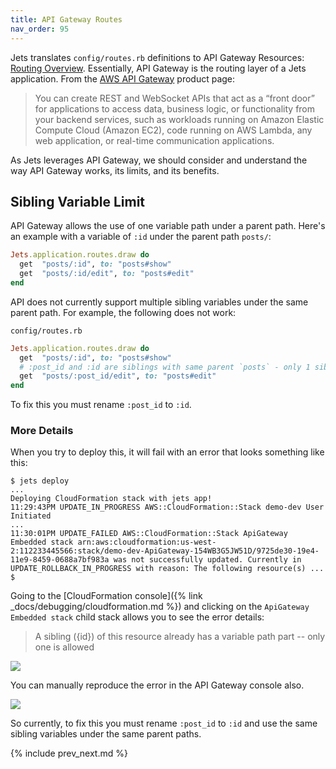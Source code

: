 ```yaml
---
title: API Gateway Routes
nav_order: 95
---
```


Jets translates `config/routes.rb` definitions to API Gateway Resources: [Routing Overview](http://rubyonjets.com/docs/routing/). Essentially, API Gateway is the routing layer of a Jets application.  From the [AWS API Gateway](https://aws.amazon.com/api-gateway/) product page:

>  You can create REST and WebSocket APIs that act as a “front door” for applications to access data, business logic, or functionality from your backend services, such as workloads running on Amazon Elastic Compute Cloud (Amazon EC2), code running on AWS Lambda, any web application, or real-time communication applications.

As Jets leverages API Gateway, we should consider and understand the way API Gateway works, its limits, and its benefits.

## Sibling Variable Limit

API Gateway allows the use of one variable path under a parent path. Here's an example with a variable of `:id` under the parent path `posts/`:

```ruby
Jets.application.routes.draw do
  get  "posts/:id", to: "posts#show"
  get  "posts/:id/edit", to: "posts#edit"
end
```

API does not currently support multiple sibling variables under the same parent path. For example, the following does not work:

`config/routes.rb`

```ruby
Jets.application.routes.draw do
  get  "posts/:id", to: "posts#show"
  # :post_id and :id are siblings with same parent `posts` - only 1 sibling variable is allowed
  get  "posts/:post_id/edit", to: "posts#edit"
end
```

To fix this you must rename `:post_id` to `:id`.

### More Details

When you try to deploy this, it will fail with an error that looks something like this:

    $ jets deploy
    ...
    Deploying CloudFormation stack with jets app!
    11:29:43PM UPDATE_IN_PROGRESS AWS::CloudFormation::Stack demo-dev User Initiated
    ...
    11:30:01PM UPDATE_FAILED AWS::CloudFormation::Stack ApiGateway Embedded stack arn:aws:cloudformation:us-west-2:112233445566:stack/demo-dev-ApiGateway-154WB3G5JW51D/9725de30-19e4-11e9-8459-0688a7bf983a was not successfully updated. Currently in UPDATE_ROLLBACK_IN_PROGRESS with reason: The following resource(s) ...
    $

Going to the [CloudFormation console]({% link _docs/debugging/cloudformation.md %}) and clicking on the `ApiGateway Embedded stack` child stack allows you to see the error details:

> A sibling ({id}) of this resource already has a variable path part -- only one is allowed

![](/img/docs/cloudformation-multiple-variables-path-error.png)

You can manually reproduce the error in the API Gateway console also.

![](/img/docs/api-gateway-multiple-variables-path-error.png)

So currently, to fix this you must rename `:post_id` to `:id` and use the same sibling variables under the same parent paths.

{% include prev_next.md %}
